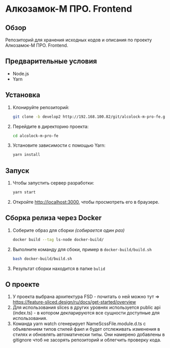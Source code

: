 # Алкозамок-М ПРО. Frontend

## Обзор

Репозиторий для хранения исходных кодов и описания по проекту Алкозамок-М ПРО. Frontend.

## Предварительные условия

- Node.js
- Yarn

## Установка

1. Клонируйте репозиторий:
   ```bash
   git clone -b develop2 http://192.168.100.82/git/alcolock-m-pro-fe.git
   ```
2. Перейдите в директорию проекта:

   ```bash
   cd alcolock-m-pro-fe
   ```

3. Установите зависимости с помощью Yarn:
   ```bash
   yarn install
   ```

## Запуск

1. Чтобы запустить сервер разработки:

   ```bash
   yarn start
   ```

2. Откройте [http://localhost:3000](http://localhost:3000), чтобы просмотреть его в браузере.

## Сборка релиза через Docker

1. Соберите образ для сборки _(собирается один раз)_
   ```bash
   docker build --tag ls-node docker-build/
   ```
2. Выполните команду для сбоки, пример в `docker-build/build.sh`
   ```bash
   bash docker-build/build.sh
   ```
3. Результат сборки находится в папке `bulid`

## О проекте

1. У проекта выбрана архитектура FSD - почитать о ней можно тут => https://feature-sliced.design/ru/docs/get-started/overview
2. Для использования slices в других уровнях используется public api (index.ts) - в котором декларируются все сущности доступные для
   использования.
3. Команда yarn watch сгенерирует NameScssFile.module.d.ts с объявлением типов стилей фаил и будет отслеживать изменения в стилях и обновлять автоматически типы. Они намерено добавлены в gitignore чтоб не засорять репозиторий и облегчить проверку кода.
